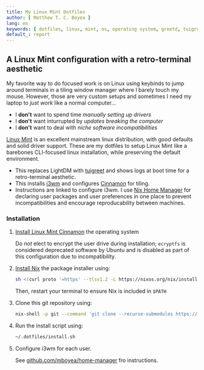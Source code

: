 ```yaml
---
title: My Linux Mint Dotfiles
author: [ Matthew T. C. Boyea ]
lang: en
keywords: [ dotfiles, linux, mint, os, operating system, greetd, tuigreet, cinnamon, i3, i3wm, nix, nix home manager ]
default_: report
---
```

## A Linux Mint configuration with a retro-terminal aesthetic

My favorite way to do focused work is on Linux using keybinds to jump around terminals in a tiling window manager where I barely touch my mouse.
However, those are very custom setups and sometimes I need my laptop to *just work* like a normal computer...

- I **don't** want to spend time *manually setting up drivers*
- I **don't** want inturrupted by *updates breaking the computer*
- I **don't** want to deal with *niche software incompatibilities*

[Linux Mint] is an excellent mainstream linux distribution, with good defaults and solid driver support.
These are my dotfiles to setup Linux Mint like a barebones CLI-focused linux installation, while preserving the default environment.

- This replaces LightDM with [tuigreet] and shows logs at boot time for a retro-terminal aesthetic.
- This installs [i3wm] and configures [Cinnamon] for tiling.
- Instructions are linked to configure i3wm. I use [Nix Home Manager] for declaring user packages and user preferences in one place to prevent incompatibilities and encourage reproducability between machines.

### Installation

1. [Install Linux Mint Cinnamon](https://linuxmint.com/download.php) the operating system

   Do *not* elect to encrypt the user drive during installation; `ecryptfs` is considered deprecated software by Ubuntu and is disabled as part of this configuration due to incompatibility.

2. [Install Nix](https://nixos.org/download/) the package installer using:

   ```sh
   sh <(curl proto '=https' --tlsv1.2 -L https://nixos.org/nix/install) --daemon
   ```

   Then, restart your terminal to ensure Nix is included in `$PATH`

3. Clone this git repository using:

   ```sh
   nix-shell -p git --command 'git clone --recurse-submodules https://github.com/mboyea/.dotfiles ~/.dotfiles'
   ```

4. Run the install script using:

   ```sh
   ~/.dotfiles/install.sh
   ```

5. Configure i3wm for each user.

   See [github.com/mboyea/home-manager](https://github.com/mboyea/home-manger) fro instructions.

[Linux Mint]: https://linuxmint.com
[tuigreet]: https://github.com/apognu/tuigreet
[Cinnamon]: https://github.com/linuxmint/cinnamon
[i3wm]: https://i3wm.org/
[Nix Home Manager]: https://github.com/nix-community/home-manager

